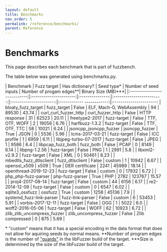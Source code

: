```yaml
---
layout: default
title: Benchmarks
nav_order: 5
permalink: /reference/benchmarks/
parent: Reference
---
```


# Benchmarks

This page describes each benchmark that is part of fuzzbench.

The table below was generated using benchmarks.py.

| Benchmark                   | Fuzz target            | Has dictionary? | Seed type\*              | Number of seed inputs  | Number of progam edges\*\*| Binary Size (MB)\*\*\*|
|:---------------------------:|:----------------------:|:---------------:|:------------------------:|:----------------------:|:------------ ------------:|:----------------------:
| bloaty_fuzz_target          | fuzz_target            | False           | ELF, Mach-O, WebAssembly | 94                     | 89530                     | 43.74                 |
| curl_curl_fuzzer_http       | curl_fuzzer_http       | False           | HTTP response            | 31                     | 62523                     | 20.11                 |
| freetype2-2017              | fuzz-target            | False           | TTF, OTF, WOFF           | 2                      | 19056                     | 6.76                  |
| harfbuzz-1.3.2              | fuzz-target            | False           | TTF, OTF, TTC            | 58                     | 10021                     | 6.24                  |
| jsoncpp_jsoncpp_fuzzer      | jsoncpp_fuzzer         | True            | JSON                     | 0                      | 5536                      | 5.96                  |
| lcms-2017-03-21             | fuzz-target            | False           | ICC profile              | 1                      | 6959                      | 6.11                  |
| libjpeg-turbo-07-2017       | fuzz-target            | False           | JPEG                     | 1                      | 9586                      | 6.4                   |
| libpcap_fuzz_both           | fuzz_both              | False           | PCAP                     | 0                      | 8149                      | 6.14                  |
| libpng-1.2.56               | fuzz-target            | False           | PNG                      | 1                      | 2991                      | 5.8                   |
| libxml2-v2.9.2              | fuzz-target            | False           | XML                      | 0                      | 50461                     | 8.23                  |
| mbedtls_fuzz_dtlsclient     | fuzz_dtlsclient        | False           | custom                   | 1                      | 10942                     | 6.67                  |
| openssl_x509                | x509                   | True            | DER certificate          | 2241                   | 45989                     | 18.14                 |
| openthread-2019-12-23       | fuzz-target            | False           | custom                   | 0                      | 17932                     | 6.72                  |
| php_php-fuzz-parser         | php-fuzz-parser        | True            | PHP                      | 2782                   | 123767                    | 15.57                 |
| proj4-2017-08-14            | fuzz-target            | False           | custom                   | 44                     | 6156                      | 6.17                  |
| re2-2014-12-09              | fuzz-target            | False           | custom                   | 0                      | 6547                      | 6.02                  |
| sqlite3_ossfuzz             | ossfuzz                | True            | custom                   | 1258                   | 45136                     | 7.9                   |
| systemd_fuzz-link-parser    | fuzz-link-parser       | False           | custom                   | 6                      | 53453                     | 5.91                  |
| vorbis-2017-12-11           | fuzz-target            | False           | OGG                      | 1                      | 5022                      | 6.0                   |
| woff2-2016-05-06            | fuzz-target            | False           | WOFF                     | 62                     | 10923                     | 6.72                  |
| zlib_zlib_uncompress_fuzzer | zlib_uncompress_fuzzer | False           | Zlib compressed          | 0                      | 875                       | 5.69                  |

\* "custom" means that it has a special encoding in the data format that does
not allow for aquiring seeds by normal means.
\*\*Number of program edges is the number of
["guards"](https://clang.llvm.org/docs/SanitizerCoverage.html#id2) in the
libFuzzer build of the target.
\*\*\*Size is determined by the size of the libFuzzer build of the target.
